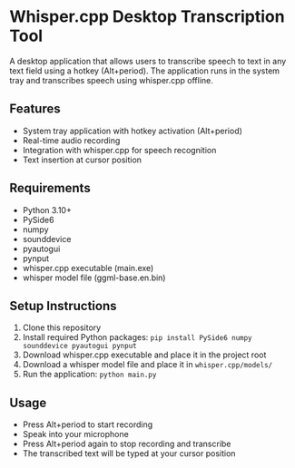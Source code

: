 # Whisper.cpp Desktop Transcription Tool

A desktop application that allows users to transcribe speech to text in any text field using a hotkey (Alt+period). The application runs in the system tray and transcribes speech using whisper.cpp offline.

## Features
- System tray application with hotkey activation (Alt+period)
- Real-time audio recording
- Integration with whisper.cpp for speech recognition
- Text insertion at cursor position

## Requirements
- Python 3.10+
- PySide6
- numpy
- sounddevice
- pyautogui
- pynput
- whisper.cpp executable (main.exe)
- whisper model file (ggml-base.en.bin)

## Setup Instructions
1. Clone this repository
2. Install required Python packages: `pip install PySide6 numpy sounddevice pyautogui pynput`
3. Download whisper.cpp executable and place it in the project root
4. Download a whisper model file and place it in `whisper.cpp/models/`
5. Run the application: `python main.py`

## Usage
- Press Alt+period to start recording
- Speak into your microphone
- Press Alt+period again to stop recording and transcribe
- The transcribed text will be typed at your cursor position